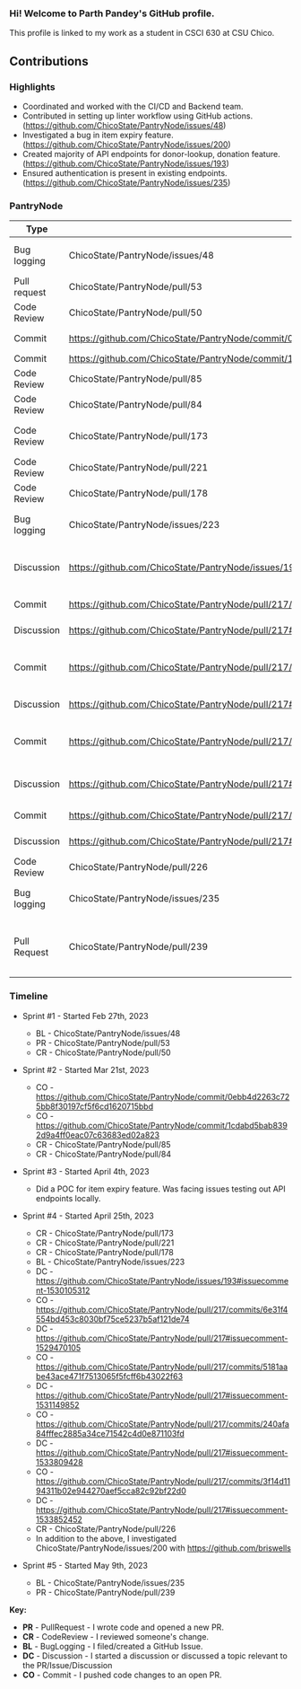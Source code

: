 ### Hi! Welcome to Parth Pandey's GitHub profile.

This profile is linked to my work as a student in CSCI 630 at CSU Chico.

## Contributions

### Highlights

- Coordinated and worked with the CI/CD and Backend team.
- Contributed in setting up linter workflow using GitHub actions.(https://github.com/ChicoState/PantryNode/issues/48)
- Investigated a bug in item expiry feature. (https://github.com/ChicoState/PantryNode/issues/200)
- Created majority of API endpoints for donor-lookup, donation feature.(https://github.com/ChicoState/PantryNode/issues/193)
- Ensured authentication is present in existing endpoints. (https://github.com/ChicoState/PantryNode/issues/235)

### PantryNode

| Type                      | Link                                                                                     | Notes                                                            |
| ------------------------- | ---------------------------------------------------------------------------- | -----------------------------------------------------------------|
| Bug logging               | ChicoState/PantryNode/issues/48                                                          | Created an issue for resolving workflow rule for extra semicolons|
| Pull request              | ChicoState/PantryNode/pull/53                                                            | Resolved linter semicolon issues.                           |
| Code Review               | ChicoState/PantryNode/pull/50                                                            | Reviewed a PR to run linter locally.                          |
| Commit                    | https://github.com/ChicoState/PantryNode/commit/0ebb4d2263c725bb8f30197cf5f6cd1620715bbd | Incorporated changes based on code review.                         |
| Commit                    | https://github.com/ChicoState/PantryNode/commit/1cdabd5bab8392d9a4ff0eac07c63683ed02a823 | Resolved merge conflict.                   |
| Code Review               | ChicoState/PantryNode/pull/85        | Reviewed Bump Passport from 0.4.1 to 0.6.0                       |
| Code Review               | ChicoState/PantryNode/pull/84        | Reviewed a PR to Add signup and login page.                      |
| Code Review               | ChicoState/PantryNode/pull/173       | Reviewed a PR to implement items/expired endpoint.               |
| Code Review               | ChicoState/PantryNode/pull/221       | Reviewed a PR to Set eslint no-var rule to error.                |
| Code Review               | ChicoState/PantryNode/pull/178       | Reviewed a PR to update containers to use polling.               |
| Bug logging               | ChicoState/PantryNode/issues/223     | Created an issue to track on-demand report generation feature.   |
| Discussion                | https://github.com/ChicoState/PantryNode/issues/193#issuecomment-1530105312       | Discussed the methodology to implement donor-lookup endpoint.               |
| Commit                | https://github.com/ChicoState/PantryNode/pull/217/commits/6e31f4554bd453c8030bf75ce5237b5af121de74       | Implemented an endpoint to get all donors (/donors)                |
| Discussion                | https://github.com/ChicoState/PantryNode/pull/217#issuecomment-1529470105        | Added testing steps for /donors endpoint.|
| Commit               | https://github.com/ChicoState/PantryNode/pull/217/commits/5181aabe43ace471f7513065f5fcff6b43022f63        | Implemented an endpoint to search donors using name or id. (/lookupDonor)                       |
| Discussion               | https://github.com/ChicoState/PantryNode/pull/217#issuecomment-1531149852        | Added testing steps for /lookupDonor endpoint                       |
| Commit               | https://github.com/ChicoState/PantryNode/pull/217/commits/240afa84fffec2885a34ce71542c4d0e871103fd        | Implemented an endpoint to get all donations by a donor (/donations/:person_id)                       |
| Discussion               | https://github.com/ChicoState/PantryNode/pull/217#issuecomment-1533809428        | Added testing steps for /donations/:person_id endpoint.                       |
| Commit               | https://github.com/ChicoState/PantryNode/pull/217/commits/3f14d1194311b02e944270aef5cca82c92bf22d0        | Implemented an endpoint to donate items. |
| Discussion               | https://github.com/ChicoState/PantryNode/pull/217#issuecomment-1533852452        | Added testing steps for /donate endpoint.                       |
| Code Review               | ChicoState/PantryNode/pull/226      | Reviewed a PR for On-Demand Report backend.                       |
| Bug logging               | ChicoState/PantryNode/issues/235     | Created an issue to add authentication to existing routes.   |
| Pull Request               | ChicoState/PantryNode/pull/239     | Pull request to authenticate exisiting routes on backend/src/routes/sale.js file.   |

### Timeline

- Sprint #1 - Started Feb 27th, 2023
  - BL - ChicoState/PantryNode/issues/48
  - PR - ChicoState/PantryNode/pull/53
  - CR - ChicoState/PantryNode/pull/50

- Sprint #2 - Started Mar 21st, 2023

  - CO - https://github.com/ChicoState/PantryNode/commit/0ebb4d2263c725bb8f30197cf5f6cd1620715bbd
  - CO - https://github.com/ChicoState/PantryNode/commit/1cdabd5bab8392d9a4ff0eac07c63683ed02a823
  - CR - ChicoState/PantryNode/pull/85
  - CR - ChicoState/PantryNode/pull/84

- Sprint #3 - Started April 4th, 2023

  - Did a POC for item expiry feature. Was facing issues testing out API endpoints locally.


- Sprint #4 - Started April 25th, 2023
  - CR - ChicoState/PantryNode/pull/173
  - CR - ChicoState/PantryNode/pull/221
  - CR - ChicoState/PantryNode/pull/178
  - BL - ChicoState/PantryNode/issues/223
  - DC - https://github.com/ChicoState/PantryNode/issues/193#issuecomment-1530105312
  - CO - https://github.com/ChicoState/PantryNode/pull/217/commits/6e31f4554bd453c8030bf75ce5237b5af121de74
  - DC - https://github.com/ChicoState/PantryNode/pull/217#issuecomment-1529470105
  - CO - https://github.com/ChicoState/PantryNode/pull/217/commits/5181aabe43ace471f7513065f5fcff6b43022f63
  - DC - https://github.com/ChicoState/PantryNode/pull/217#issuecomment-1531149852
  - CO - https://github.com/ChicoState/PantryNode/pull/217/commits/240afa84fffec2885a34ce71542c4d0e871103fd
  - DC - https://github.com/ChicoState/PantryNode/pull/217#issuecomment-1533809428
  - CO - https://github.com/ChicoState/PantryNode/pull/217/commits/3f14d1194311b02e944270aef5cca82c92bf22d0
  - DC - https://github.com/ChicoState/PantryNode/pull/217#issuecomment-1533852452
  - CR - ChicoState/PantryNode/pull/226
  - In addition to the above, I investigated ChicoState/PantryNode/issues/200 with https://github.com/briswells


- Sprint #5 - Started May 9th, 2023
  - BL - ChicoState/PantryNode/issues/235
  - PR - ChicoState/PantryNode/pull/239

**Key:**

- **PR** - PullRequest - I wrote code and opened a new PR.
- **CR** - CodeReview - I reviewed someone's change.
- **BL** - BugLogging - I filed/created a GitHub Issue.
- **DC** - Discussion - I started a discussion or discussed a topic relevant to the PR/Issue/Discussion
- **CO** - Commit - I pushed code changes to an open PR.
